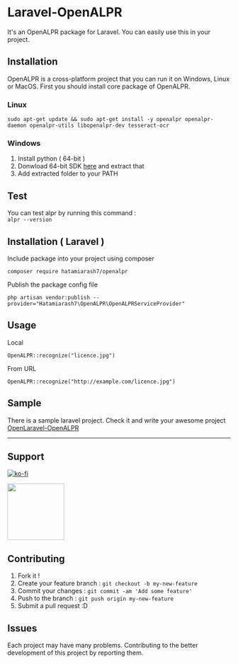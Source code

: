 
# Laravel-OpenALPR

It's an OpenALPR package for Laravel. You can easily use this in your project.

## Installation
OpenALPR is a cross-platform project that you can run it on Windows, Linux or MacOS.
First you should install core package of OpenALPR.

### Linux
````
sudo apt-get update && sudo apt-get install -y openalpr openalpr-daemon openalpr-utils libopenalpr-dev tesseract-ocr
````
### Windows
1. Install python ( 64-bit )
2. Donwload 64-bit SDK [here](https://deb.openalpr.com/windows-sdk/openalpr64-sdk-latest.zip) and extract that
3. Add extracted folder to your PATH

## Test
You can test alpr by running this command :  
`alpr --version`

## Installation ( Laravel )
Include package into your project using composer

`composer require hatamiarash7/openalpr`

Publish the package config file
```
php artisan vendor:publish --provider="Hatamiarash7\OpenALPR\OpenALPRServiceProvider"
```

## Usage
Local
```
OpenALPR::recognize("licence.jpg")
```
From URL
```
OpenALPR::recognize("http://example.com/licence.jpg")
```
## Sample
There is a sample laravel project. Check it and write your awesome project  
[OpenLaravel-OpenALPR](https://github.com/hatamiarash7/Laravel-OpenALPR-Sample)

---

## Support

[![ko-fi](https://www.ko-fi.com/img/githubbutton_sm.svg)](https://ko-fi.com/D1D1WGU9)

<div><a href="https://payping.ir/@hatamiarash7"><img src="https://cdn.payping.ir/statics/Payping-logo/Trust/blue.svg" height="128" width="128"></a></div>

## Contributing

1. Fork it !
2. Create your feature branch : `git checkout -b my-new-feature`
3. Commit your changes : `git commit -am 'Add some feature'`
4. Push to the branch : `git push origin my-new-feature`
5. Submit a pull request :D

## Issues

Each project may have many problems. Contributing to the better development of this project by reporting them.
